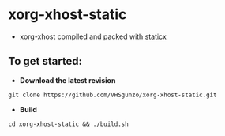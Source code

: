 # xorg-xhost-static
* xorg-xhost compiled and packed with [staticx](https://github.com/JonathonReinhart/staticx)
## To get started:
* **Download the latest revision**
```
git clone https://github.com/VHSgunzo/xorg-xhost-static.git
```
* **Build**
```
cd xorg-xhost-static && ./build.sh
```
